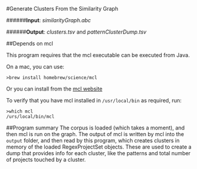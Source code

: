 #Generate Clusters From the Similarity Graph

######**Input**: *similarityGraph.abc*

######**Output**: *clusters.tsv* and *patternClusterDump.tsv*

##Depends on mcl

This program requires that the mcl executable can be executed from Java.

On a mac, you can use:

```
>brew install homebrew/science/mcl
```

Or you can install from the [mcl website](http://micans.org/)

To verify that you have mcl installed in ```/usr/local/bin``` as required, run:

```
>which mcl
/urs/local/bin/mcl
```

##Program summary
The corpus is loaded (which takes a moment), and then mcl is run on the graph.  The output of mcl is written by mcl into the ```output``` folder, and then read by this program, which creates clusters in memory of the loaded RegexProjectSet objects.  These are used to create a dump that provides info for each cluster, like the patterns and total number of projects touched by a cluster.
